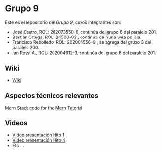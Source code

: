# Grupo 9

Este es el repositorio del *Grupo 9*, cuyos integrantes son:
* José Castro, ROL: 202073550-6, continúa del grupo 6 del paralelo 201.
* Bastian Ortega, ROL: 24500-03 , continúa de niuna wea po jaja.
* Francisco Rebolledo, ROL: 202004556-9 , se agrega del grupo 3 del paralelo 200.
* Ian Rossi A., ROL: 202004612-3, continúa del grupo 6 del paralelo 201.

## Wiki
* [Wiki](https://github.com/Kano-1/INF225-2024-1-GRUPO-9/wiki)
## Aspectos técnicos relevantes
Mern Stack code for the [Mern Tutorial]()

## Videos
* [Video presentación Hito 1]()
* [Video presentación Hito 4]()
* Etc ...
